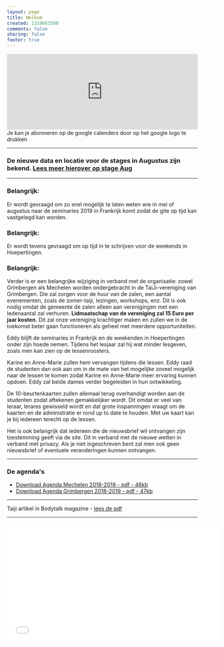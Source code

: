```yaml
---
layout: page
title: Welkom
created: 1319663500
comments: false
sharing: false  
footer: true
---
```


<iframe src="https://calendar.google.com/calendar/embed?showTitle=0&amp;showNav=0&amp;showDate=0&amp;showPrint=0&amp;showTabs=0&amp;showCalendars=0&amp;showTz=0&amp;mode=AGENDA&amp;height=200&amp;wkst=2&amp;hl=nl&amp;bgcolor=%23FFFFFF&amp;src=eddypresent.website%40gmail.com&amp;color=%232F6309&amp;src=bnt52stornmaupomm1p01afrt0%40group.calendar.google.com&amp;color=%23125A12&amp;src=sv4bkhqqsf8snmhcjmhj8hqma4%40group.calendar.google.com&amp;color=%235F6B02&amp;ctz=Europe%2FBrussels" style="border-width:0" width="100%" height="200" frameborder="0" scrolling="no"></iframe>
Je kan je abonneren op de google calenders door op het google logo te drukken

---
### De nieuwe data en locatie voor de stages in Augustus zijn bekend. [Lees meer hierover op stage Aug](/taijiquan/stages-zuid-frankrijk-augustus.html)

---
### Belangrijk: 
Er wordt gevraagd om zo snel mogelijk te laten weten wie in mei of augustus naar de seminaries 2019 in Frankrijk komt zodat de gite op tijd kan vastgelegd kan worden. 
### Belangrijk: 
Er wordt tevens gevraagd om op tijd in te schrijven voor de weekends in Hoepertingen. 
### Belangrijk: 
Verder is er een belangrijke wijziging in verband met de organisatie: zowel Grimbergen als Mechelen worden ondergebracht in de TaiJi-vereniging van Grimbergen. Die zal zorgen voor de huur van de zalen, een aantal evenementen, zoals de zomer-taiji, lezingen, workshops, enz. Dit is ook nodig omdat de gemeente de zalen alleen aan verenigingen met een ledenaantal zal verhuren. **Lidmaatschap van de vereniging zal 15 Euro per jaar kosten.** Dit zal onze vereniging krachtiger maken en zullen we in de toekomst beter gaan functioneren als geheel met meerdere opportuniteiten.  

Eddy blijft de seminaries in Frankrijk en de weekenden in Hoepertingen onder zijn hoede nemen. Tijdens het lesjaar zal hij wat minder lesgeven, zoals men kan zien op de lessenroosters.  

Karine en Anne-Marie zullen hem vervangen tijdens die lessen. Eddy raad de studenten dan ook aan om in de mate van het mogelijke zoveel mogelijk naar de lessen te komen zodat Karine en Anne-Marie meer ervaring kunnen opdoen. Eddy zal beide dames verder begeleiden in hun ontwikkeling.  

De 10-beurtenkaarten zullen allemaal terug overhandigt worden aan de studenten zodat aftekenen gemakkelijker wordt. Dit omdat er veel van leraar, lerares gewisseld wordt en dat grote inspanningen vraagt om de kaarten en de administratie er rond up to date te houden. Met uw kaart kan je bij iedereen terecht op de lessen.  

Het is ook belangrijk dat iedereen die de nieuwsbrief wil ontvangen zijn toestemming geeft via de site. Dit in verband met de nieuwe wetten in verband met privacy. Als je niet ingeschreven bent zal men ook geen nieuwsbrief of eventuele veranderingen kunnen ontvangen.  

---

### De agenda's

* [Download Agenda Mechelen 2018-2019 - pdf - 46kb](/flyers/Mechelen_2018-2019.pdf) 
* [Download Agenda Grimbergen 2018-2019 - pdf - 47kb](/flyers/Grimbergen_2018-2019.pdf) 

---
Taiji artikel in Bodytalk magazine - [lees de pdf](/flyers/TaiChi_voor_lichaam_en_geest_bodytalk.PDF)

---
<iframe width="560"  height="315" src="//www.youtube.com/embed/bjQ3ZA9TKTk?rel=0" frameborder="0" allowfullscreen></iframe>
   